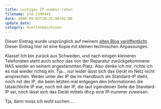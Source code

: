 ```yaml
---
title: Lustiges IP-number-raten
filename: old_1190445
date: 2008-08-02T10:25:00+02:00
update_date:
category: hoellenmaschinen
---
```

Dieser Eintrag wurde ursprünglich auf meinem [alten Blog veröffentlicht](https://stu.blogger.de/stories/1190445/). Dieser Eintrag hier ist eine Kopie mit kleinen technischen Anpassungen.

Klasse! Ich bin zurück aus Schweden, und nach einigen kleineren Telefonaten steht auch schon das von der Reparatur zurückgekommene NAS wieder an seinem angestammten Platz. Also denke ich mir, richte ich es mal wieder richtig ein. Tja… nur leider lässt sich das Gerät im Netz nicht ansprechen. Weder unter der IP die im Handbuch als Standard-IP steht, noch mit der IP, die beim letzten mal entgegen den Informationen die tatsächliche IP war, noch mit der IP, die laut irgendeiner Seite die Standard-IP sei, noch lässt sich das Gerät mittels dhcp eine IP-nummer zuweisen.

Tja, dann muss ich wohl suchen….
